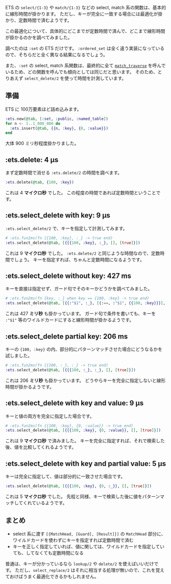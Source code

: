 ETS の `select/{1-3}` や `match/{1-3}` などの select, match 系の関数は、基本的に線形時間が掛かります。
ただし、キーが完全に一致する場合には最適化が掛かり、定数時間で済むようです。

この最適化について、具体的にどこまでが定数時間で済んで、どこまで線形時間が掛かるのかを調べてみました。

調べたのは `:set` の ETS だけです。
`:ordered_set` は全く違う実装になっているので、そちらだと全く異なる結果になるでしょう。

また、`:set` の select, match 系関数は、最終的に全て [`match_traverse`](https://github.com/erlang/otp/blob/OTP-20.0.1/erts/emulator/beam/erl_db_hash.c#L1209) を呼んでいるため、どの関数を呼んでも傾向としては同じだと思います。
そのため、とりあえず `select_delete/2` を使って時間を計測しています。

## 準備

ETS に 100万要素ほど詰め込みます。

```elixir
:ets.new(@tab, [:set, :public, :named_table])
for n <- 1..1_000_000 do
  :ets.insert(@tab, {{n, :key}, {0, :value}})
end
```

大体 900 ミリ秒程度掛かりました。

## :ets.delete: 4 μs

まず定数時間で消せる `:ets.delete/2` の時間を調べます。

```elixir
:ets.delete(@tab, {100, :key})
```

これは 4 **マイクロ秒** でした。
この程度の時間であれば定数時間ということです。

## :ets.select_delete with key: 9 μs

`:ets.select_delete/2` で、キーを指定して計測してみます。

```elixir
# :ets.fun2ms(fn {{100, :key}, :_} -> true end)
:ets.select_delete(@tab, [{{{100, :key}, :_}, [], [true]}])
```

これは 9 **マイクロ秒** でした。
`:ets.delete/2` と同じような時間なので、定数時間でしょう。
キーを指定すれば、ちゃんと定数時間になるようです。

## :ets.select_delete without key: 427 ms

キーを直接は指定せず、ガード句でそのキーかどうかを調べてみました。

```elixir
# :ets.fun2ms(fn {key, :_} when key == {100, :key} -> true end)
:ets.select_delete(@tab, [{{:"$1", :_}, [{:==, :"$1", {{100, :key}}}], [true]}])
```

これは 427 **ミリ秒** も掛かっています。
ガード句で条件を書いても、キーを `:"$1"` 等のワイルドカードにすると線形時間が掛かるようです。

## :ets.select_delete partial key: 206 ms

キーの `{100, :key}` の内、部分的にパターンマッチさせた場合にどうなるかを試しました。

```elixir
# :ets.fun2ms(fn {{100, :_}, :_} -> true end)
:ets.select_delete(@tab, [{{{100, :_}, :_}, [], [true]}])
```

これは 206 **ミリ秒** も掛かっています。
どうやらキーを完全に指定しないと線形時間が掛かるようです。

## :ets.select_delete with key and value: 9 μs

キーと値の両方を完全に指定した場合です。

```elixir
# :ets.fun2ms(fn {{100, :key}, {0, :value}} -> true end)
:ets.select_delete(@tab, [{{{100, :key}, {0, :value}}, [], [true]}])
```

これは 9 **マイクロ秒** で済みました。
キーを完全に指定すれば、それで検索した後、値を比較してくれるようです。

## :ets.select_delete with key and partial value: 5 μs

キーは完全に指定して、値は部分的に一致させた場合です。

```elixir
:ets.select_delete(@tab, [{{{100, :key}, {0, :_}}, [], [true]}])
```

これは 5 **マイクロ秒** でした。
先程と同様、キーで検索した後に値をパターンマッチしてくれているようです。

## まとめ

- select 系に渡す `[{MatchHead, [Guard], [Result]}]` の `MatchHead` 部分に、ワイルドカードを使わずにキーを指定すれば定数時間で済む
- キーを正しく指定していれば、値に関しては、ワイルドカードを指定していても、してなくても定数時間になる

普通は、キーが分かっているなら `lookup/2` や `delete/2` を使えばいいだけです。
ただし、`select_replace/2` はそれに相当する処理が無いので、これを覚えておけばうまく最適化できるかもしれません。
